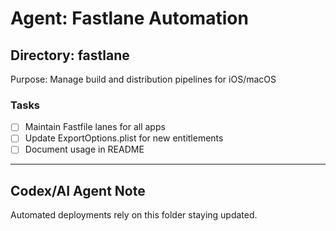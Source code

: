 # Agent: Fastlane Automation

## Directory: fastlane
Purpose: Manage build and distribution pipelines for iOS/macOS

### Tasks
- [ ] Maintain Fastfile lanes for all apps
- [ ] Update ExportOptions.plist for new entitlements
- [ ] Document usage in README

---

## Codex/AI Agent Note
Automated deployments rely on this folder staying updated.

